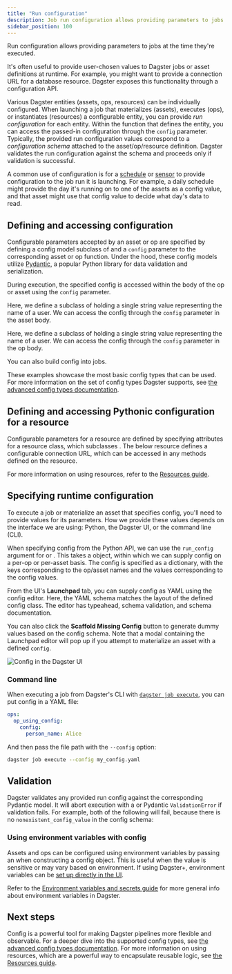 ```yaml
---
title: "Run configuration"
description: Job run configuration allows providing parameters to jobs at the time they're executed.
sidebar_position: 100
---
```


Run configuration allows providing parameters to jobs at the time they're executed.

It's often useful to provide user-chosen values to Dagster jobs or asset definitions at runtime. For example, you might want to provide a connection URL for a database resource. Dagster exposes this functionality through a configuration API.

Various Dagster entities (assets, ops, resources) can be individually configured. When launching a job that materializes (assets), executes (ops), or instantiates (resources) a configurable entity, you can provide _run configuration_ for each entity. Within the function that defines the entity, you can access the passed-in configuration through the `config` parameter. Typically, the provided run configuration values correspond to a _configuration schema_ attached to the asset/op/resource definition. Dagster validates the run configuration against the schema and proceeds only if validation is successful.

A common use of configuration is for a [schedule](/guides/automate/schedules/) or [sensor](/guides/automate/sensors/) to provide configuration to the job run it is launching. For example, a daily schedule might provide the day it's running on to one of the assets as a config value, and that asset might use that config value to decide what day's data to read.

## Defining and accessing configuration

Configurable parameters accepted by an asset or op are specified by defining a config model subclass of <PyObject section="config" module="dagster" object="Config"/> and a `config` parameter to the corresponding asset or op function. Under the hood, these config models utilize [Pydantic](https://docs.pydantic.dev/), a popular Python library for data validation and serialization.

During execution, the specified config is accessed within the body of the op or asset using the `config` parameter.

<Tabs persistentKey="assetsorops">
<TabItem value="Using software-defined-assets">

Here, we define a subclass of <PyObject section="config" module="dagster" object="Config"/> holding a single string value representing the name of a user. We can access the config through the `config` parameter in the asset body.

<CodeExample path="docs_snippets/docs_snippets/guides/dagster/pythonic_config/pythonic_config.py" startAfter="start_basic_asset_config" endBefore="end_basic_asset_config" dedent="4" />

</TabItem>
<TabItem value="Using ops and jobs">

Here, we define a subclass of <PyObject section="config" module="dagster" object="Config"/> holding a single string value representing the name of a user. We can access the config through the `config` parameter in the op body.

<CodeExample path="docs_snippets/docs_snippets/guides/dagster/pythonic_config/pythonic_config.py" startAfter="start_basic_op_config" endBefore="end_basic_op_config" />

You can also build config into jobs.

</TabItem>
</Tabs>

These examples showcase the most basic config types that can be used. For more information on the set of config types Dagster supports, see [the advanced config types documentation](advanced-config-types).

## Defining and accessing Pythonic configuration for a resource

Configurable parameters for a resource are defined by specifying attributes for a resource class, which subclasses <PyObject section="resources" module="dagster" object="ConfigurableResource"/>. The below resource defines a configurable connection URL, which can be accessed in any methods defined on the resource.

<CodeExample path="docs_snippets/docs_snippets/guides/dagster/pythonic_config/pythonic_config.py" startAfter="start_basic_resource_config" endBefore="end_basic_resource_config" dedent="4" />

For more information on using resources, refer to the [Resources guide](/guides/build/external-resources/).

## Specifying runtime configuration

To execute a job or materialize an asset that specifies config, you'll need to provide values for its parameters. How we provide these values depends on the interface we are using: Python, the Dagster UI, or the command line (CLI).

<Tabs persistentKey="configtype">
<TabItem value="Python">

When specifying config from the Python API, we can use the `run_config` argument for <PyObject section="jobs" module="dagster" object="JobDefinition.execute_in_process" /> or <PyObject section="execution" module="dagster" object="materialize"/>. This takes a <PyObject section="config" module="dagster" object="RunConfig"/> object, within which we can supply config on a per-op or per-asset basis. The config is specified as a dictionary, with the keys corresponding to the op/asset names and the values corresponding to the config values.

<CodeExample path="docs_snippets/docs_snippets/guides/dagster/pythonic_config/pythonic_config.py" startAfter="start_execute_with_config" endBefore="end_execute_with_config" dedent="4" />

</TabItem>
<TabItem value="Dagster UI">

From the UI's **Launchpad** tab, you can supply config as YAML using the config editor. Here, the YAML schema matches the layout of the defined config class. The editor has typeahead, schema validation, and schema documentation.

You can also click the **Scaffold Missing Config** button to generate dummy values based on the config schema. Note that a modal containing the Launchpad editor will pop up if you attempt to materialize an asset with a defined `config`.

![Config in the Dagster UI](/images/guides/operate/config-ui.png)

</TabItem>
<TabItem value="Command line">

### Command line

When executing a job from Dagster's CLI with [`dagster job execute`](/api/python-api/cli#dagster-job), you can put config in a YAML file:

```YAML file=/concepts/configuration/good.yaml
ops:
  op_using_config:
    config:
      person_name: Alice
```

And then pass the file path with the `--config` option:

```bash
dagster job execute --config my_config.yaml
```

</TabItem>
</Tabs>

## Validation

Dagster validates any provided run config against the corresponding Pydantic model. It will abort execution with a <PyObject section="errors" module="dagster" object="DagsterInvalidConfigError"/> or Pydantic `ValidationError` if validation fails. For example, both of the following will fail, because there is no `nonexistent_config_value` in the config schema:

<CodeExample path="docs_snippets/docs_snippets/guides/dagster/pythonic_config/pythonic_config.py" startAfter="start_execute_with_bad_config" endBefore="end_execute_with_bad_config" dedent="4" />

### Using environment variables with config

Assets and ops can be configured using environment variables by passing an <PyObject section="resources" module="dagster" object="EnvVar" /> when constructing a config object. This is useful when the value is sensitive or may vary based on environment. If using Dagster+, environment variables can be [set up directly in the UI](/guides/deploy/using-environment-variables-and-secrets).

<CodeExample path="docs_snippets/docs_snippets/guides/dagster/pythonic_config/pythonic_config.py" startAfter="start_execute_with_config_envvar" endBefore="end_execute_with_config_envvar" dedent="4" />

Refer to the [Environment variables and secrets guide](/guides/deploy/using-environment-variables-and-secrets) for more general info about environment variables in Dagster.

## Next steps

Config is a powerful tool for making Dagster pipelines more flexible and observable. For a deeper dive into the supported config types, see [the advanced config types documentation](advanced-config-types). For more information on using resources, which are a powerful way to encapsulate reusable logic, see [the Resources guide](/guides/build/external-resources).

